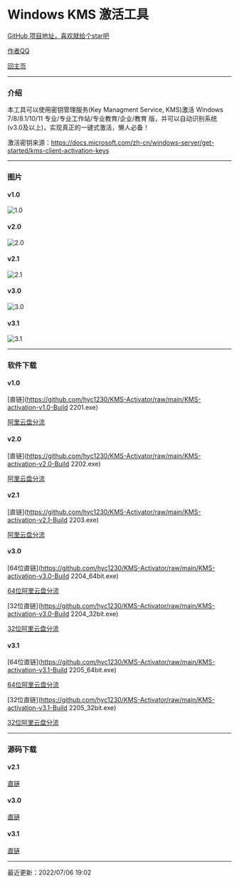# Windows KMS 激活工具

[GitHub 项目地址，喜欢就给个star吧](https://github.com/hyc1230/KMS-Activator)

[作者QQ](tencent://message?uin=191039275)

[回主页](https://hyc1230.github.io/)

---
### 介绍

本工具可以使用密钥管理服务(Key Managment Service, KMS)激活 Windows 7/8/8.1/10/11 专业/专业工作站/专业教育/企业/教育 版，并可以自动识别系统(v3.0及以上)，实现真正的一键式激活，懒人必备！

激活密钥来源：<https://docs.microsoft.com/zh-cn/windows-server/get-started/kms-client-activation-keys>

---
### 图片

#### v1.0

![1.0](https://user-images.githubusercontent.com/107044023/176808423-258029e1-ac5e-49b7-b97d-a3fe472d9c1c.png)

#### v2.0

![2.0](https://user-images.githubusercontent.com/107044023/176808681-e510c7bb-0bf9-441f-8012-0d1c8e5a26e9.png)

#### v2.1

![2.1](https://user-images.githubusercontent.com/107044023/176808846-fd1c2c11-ae50-47dc-803c-34156a6e9e86.png)

#### v3.0

![3.0](https://user-images.githubusercontent.com/107044023/176809141-45e1a9d6-e265-4a56-ab9a-51ea95b06189.png)

#### v3.1

![3.1](https://user-images.githubusercontent.com/107044023/176809273-303f86c1-06a9-445d-89a7-f062018fb714.png)

---
### 软件下载

#### v1.0

[直链](https://github.com/hyc1230/KMS-Activator/raw/main/KMS-activation-v1.0-Build 2201.exe)

[阿里云盘分流](https://www.aliyundrive.com/s/a1SGev5D6Je)

#### v2.0

[直链](https://github.com/hyc1230/KMS-Activator/raw/main/KMS-activation-v2.0-Build 2202.exe)

[阿里云盘分流](https://www.aliyundrive.com/s/PVcnZZTTFjA)

#### v2.1

[直链](https://github.com/hyc1230/KMS-Activator/raw/main/KMS-activation-v2.1-Build 2203.exe)

[阿里云盘分流](https://www.aliyundrive.com/s/6EBMwqjAju9)

#### v3.0

[64位直链](https://github.com/hyc1230/KMS-Activator/raw/main/KMS-activation-v3.0-Build 2204_64bit.exe)

[64位阿里云盘分流](https://www.aliyundrive.com/s/sp9PabENHSs)

[32位直链](https://github.com/hyc1230/KMS-Activator/raw/main/KMS-activation-v3.0-Build 2204_32bit.exe)

[32位阿里云盘分流](https://www.aliyundrive.com/s/tu4EapruBxj)

#### v3.1

[64位直链](https://github.com/hyc1230/KMS-Activator/raw/main/KMS-activation-v3.1-Build 2205_64bit.exe)

[64位阿里云盘分流](https://www.aliyundrive.com/s/GC71oXujr8d)

[32位直链](https://github.com/hyc1230/KMS-Activator/raw/main/KMS-activation-v3.1-Build 2205_32bit.exe)

[32位阿里云盘分流](https://www.aliyundrive.com/s/oW6VqUXdbhG)

---
### 源码下载

#### v2.1

[直链](https://github.com/hyc1230/KMS-Activator/raw/main/KMS-Activator-Code-v2.1.zip)

#### v3.0

[直链](https://github.com/hyc1230/KMS-Activator/raw/main/KMS-Activator-Code-v3.0.zip)

#### v3.1

[直链](https://github.com/hyc1230/KMS-Activator/raw/main/KMS-Activator-Code-v3.1.zip)

---
最近更新：2022/07/06 19:02
